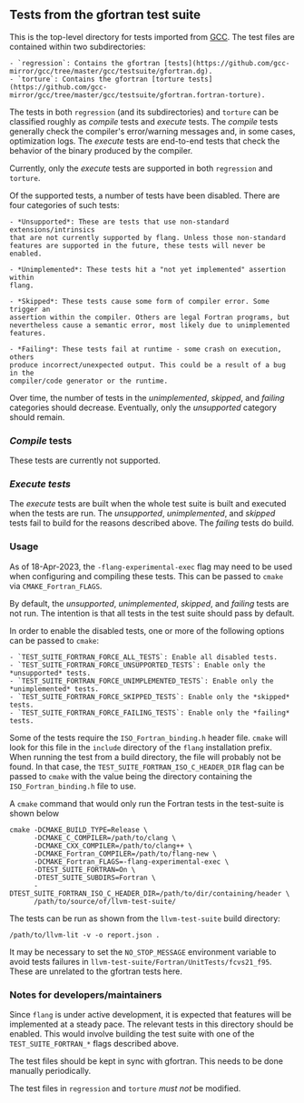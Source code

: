 ## Tests from the gfortran test suite ##

This is the top-level directory for tests imported from
[GCC](https://github.com/gcc-mirror/gcc). The test files are contained within
two subdirectories:

    - `regression`: Contains the gfortran [tests](https://github.com/gcc-mirror/gcc/tree/master/gcc/testsuite/gfortran.dg).
    - `torture`: Contains the gfortran [torture tests](https://github.com/gcc-mirror/gcc/tree/master/gcc/testsuite/gfortran.fortran-torture).

The tests in both `regression` (and its subdirectories) and `torture` can be
classified roughly as _compile_ tests and _execute_ tests. The _compile_ tests
generally check the compiler's error/warning messages and, in some cases,
optimization logs. The _execute_ tests are end-to-end tests that check the
behavior of the binary produced by the compiler.

Currently, only the _execute_ tests are supported in both `regression` and
`torture`.

Of the supported tests, a number of tests have been disabled. There are four
categories of such tests:

    - *Unsupported*: These are tests that use non-standard extensions/intrinsics
    that are not currently supported by flang. Unless those non-standard
    features are supported in the future, these tests will never be enabled.

    - *Unimplemented*: These tests hit a "not yet implemented" assertion within
    flang.

    - *Skipped*: These tests cause some form of compiler error. Some trigger an
    assertion within the compiler. Others are legal Fortran programs, but
    nevertheless cause a semantic error, most likely due to unimplemented
    features.

    - *Failing*: These tests fail at runtime - some crash on execution, others
    produce incorrect/unexpected output. This could be a result of a bug in the
    compiler/code generator or the runtime.

Over time, the number of tests in the *unimplemented*, *skipped*, and *failing*
categories should decrease. Eventually, only the *unsupported* category should
remain.


### _Compile_ tests ###

These tests are currently not supported.


### _Execute tests_ ###

The _execute_ tests are built when the whole test suite is built and executed
when the tests are run. The *unsupported*, *unimplemented*, and *skipped* tests
fail to build for the reasons described above. The *failing* tests do build.


### Usage ###

As of 18-Apr-2023, the `-flang-experimental-exec` flag may need to be used when
configuring and compiling these tests. This can be passed to `cmake` via
`CMAKE_Fortran_FLAGS`.

By default, the *unsupported*, *unimplemented*, *skipped*, and *failing* tests
are not run. The intention is that all tests in the test suite should pass by
default.

In order to enable the disabled tests, one or more of the following options can
be passed to `cmake`:

    - `TEST_SUITE_FORTRAN_FORCE_ALL_TESTS`: Enable all disabled tests.
    - `TEST_SUITE_FORTRAN_FORCE_UNSUPPORTED_TESTS`: Enable only the *unsupported* tests.
    - `TEST_SUITE_FORTRAN_FORCE_UNIMPLEMENTED_TESTS`: Enable only the *unimplemented* tests.
    - `TEST_SUITE_FORTRAN_FORCE_SKIPPED_TESTS`: Enable only the *skipped* tests.
    - `TEST_SUITE_FORTRAN_FORCE_FAILING_TESTS`: Enable only the *failing* tests.

Some of the tests require the `ISO_Fortran_binding.h` header file. `cmake` will
look for this file in the `include` directory of the `flang` installation
prefix. When running the test from a build directory, the file will probably
not be found. In that case, the `TEST_SUITE_FORTRAN_ISO_C_HEADER_DIR` flag
can be passed to `cmake` with the value being the directory containing the
`ISO_Fortran_binding.h` file to use.

A `cmake` command that would only run the Fortran tests in the test-suite is
shown below

```
cmake -DCMAKE_BUILD_TYPE=Release \
      -DCMAKE_C_COMPILER=/path/to/clang \
      -DCMAKE_CXX_COMPILER=/path/to/clang++ \
      -DCMAKE_Fortran_COMPILER=/path/to/flang-new \
      -DCMAKE_Fortran_FLAGS=-flang-experimental-exec \
      -DTEST_SUITE_FORTRAN=On \
      -DTEST_SUITE_SUBDIRS=Fortran \
      -DTEST_SUITE_FORTRAN_ISO_C_HEADER_DIR=/path/to/dir/containing/header \
      /path/to/source/of/llvm-test-suite/
```

The tests can be run as shown from the `llvm-test-suite` build directory:

```
/path/to/llvm-lit -v -o report.json .
```

It may be necessary to set the `NO_STOP_MESSAGE` environment variable to
avoid tests failures in `llvm-test-suite/Fortran/UnitTests/fcvs21_f95`. These
are unrelated to the gfortran tests here.


### Notes for developers/maintainers ###

Since `flang` is under active development, it is expected that features will be
implemented at a steady pace. The relevant tests in this directory should be
enabled. This would involve building the test suite with one of the
`TEST_SUITE_FORTRAN_*` flags described above.

The test files should be kept in sync with gfortran. This needs to be done
manually periodically.

The test files in `regression` and `torture` *must not* be modified.

